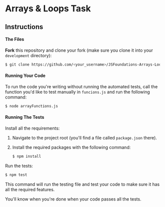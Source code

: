 # Arrays & Loops Task

## Instructions

#### The Files

**Fork** this repository and clone your fork (make sure you clone it into your `development` directory):

```bash
$ git clone https://github.com/<your_username>/JSFoundations-Arrays-Loops.git
```

#### Running Your Code

To run the code you're writing without running the automated tests, call the function you'd like to test manually in `funcions.js` and run the following command:

```bash
$ node arrayFunctions.js
```

#### Running The Tests

Install all the requirements:

1. Navigate to the project root (you'll find a file called `package.json` there).
2. Install the required packages with the following command:

   ```bash
   $ npm install
   ```

Run the tests:

```bash
$ npm test
```

This command will run the testing file and test your code to make sure it has all the required features.

You'll know when you're done when your code passes all the tests.
